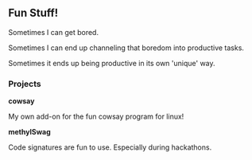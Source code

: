 ## Fun Stuff!

Sometimes I can get bored.

Sometimes I can end up channeling that boredom into productive tasks.

Sometimes it ends up being productive in its own 'unique' way.



### Projects

**cowsay**

My own add-on for the fun cowsay program for linux!



**methylSwag**

Code signatures are fun to use. Especially during hackathons.